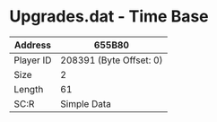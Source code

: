 
#  Upgrades.dat - Time Base
Address   | 655B80
----------|-------------
Player ID | 208391 (Byte Offset: 0)
Size 	  | 2
Length 	  | 61
SC:R      | Simple Data


